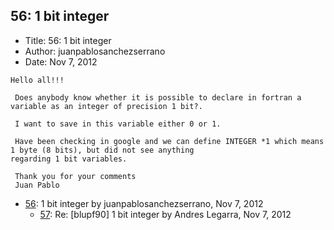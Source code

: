 ## 56: 1 bit integer

- Title: 56: 1 bit integer
- Author: juanpablosanchezserrano
- Date: Nov 7, 2012
```
Hello all!!!

 Does anybody know whether it is possible to declare in fortran a variable as an integer of precision 1 bit?. 

 I want to save in this variable either 0 or 1. 

 Have been checking in google and we can define INTEGER *1 which means 1 byte (8 bits), but did not see anything
regarding 1 bit variables.

 Thank you for your comments
 Juan Pablo
```

- [56](0056.md): 1 bit integer by juanpablosanchezserrano, Nov 7, 2012
    - [57](0057.md): Re: [blupf90] 1 bit integer by Andres Legarra, Nov 7, 2012
